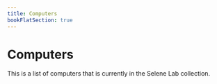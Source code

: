 ```yaml
---
title: Computers
bookFlatSection: true
---
```


# Computers

This is a list of computers that is currently in the Selene Lab collection.
